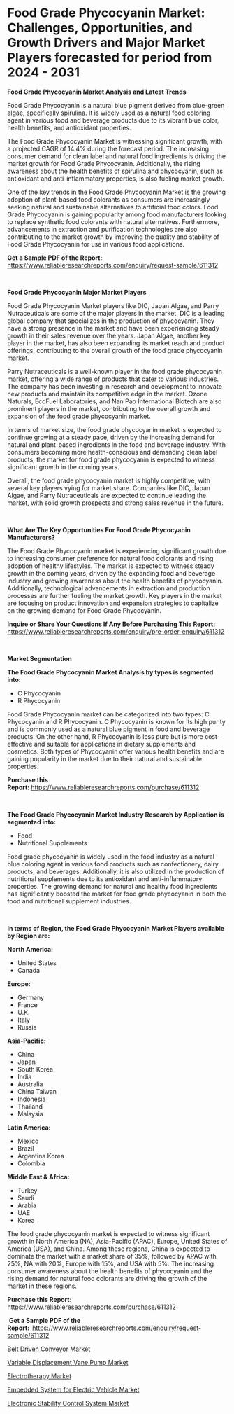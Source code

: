 <p><h1>Food Grade Phycocyanin Market: Challenges, Opportunities, and Growth Drivers and Major Market Players forecasted for period from 2024 - 2031</h1></p><p><strong>Food Grade Phycocyanin Market Analysis and Latest Trends</strong></p>
<p><p>Food Grade Phycocyanin is a natural blue pigment derived from blue-green algae, specifically spirulina. It is widely used as a natural food coloring agent in various food and beverage products due to its vibrant blue color, health benefits, and antioxidant properties. </p><p>The Food Grade Phycocyanin Market is witnessing significant growth, with a projected CAGR of 14.4% during the forecast period. The increasing consumer demand for clean label and natural food ingredients is driving the market growth for Food Grade Phycocyanin. Additionally, the rising awareness about the health benefits of spirulina and phycocyanin, such as antioxidant and anti-inflammatory properties, is also fueling market growth.</p><p>One of the key trends in the Food Grade Phycocyanin Market is the growing adoption of plant-based food colorants as consumers are increasingly seeking natural and sustainable alternatives to artificial food colors. Food Grade Phycocyanin is gaining popularity among food manufacturers looking to replace synthetic food colorants with natural alternatives. Furthermore, advancements in extraction and purification technologies are also contributing to the market growth by improving the quality and stability of Food Grade Phycocyanin for use in various food applications.</p></p>
<p><strong>Get a Sample PDF of the Report:&nbsp;</strong> <a href="https://www.reliableresearchreports.com/enquiry/request-sample/611312">https://www.reliableresearchreports.com/enquiry/request-sample/611312</a></p>
<p>&nbsp;</p>
<p><strong>Food Grade Phycocyanin Major Market Players</strong></p>
<p><p>Food Grade Phycocyanin Market players like DIC, Japan Algae, and Parry Nutraceuticals are some of the major players in the market. DIC is a leading global company that specializes in the production of phycocyanin. They have a strong presence in the market and have been experiencing steady growth in their sales revenue over the years. Japan Algae, another key player in the market, has also been expanding its market reach and product offerings, contributing to the overall growth of the food grade phycocyanin market.</p><p>Parry Nutraceuticals is a well-known player in the food grade phycocyanin market, offering a wide range of products that cater to various industries. The company has been investing in research and development to innovate new products and maintain its competitive edge in the market. Ozone Naturals, EcoFuel Laboratories, and Nan Pao International Biotech are also prominent players in the market, contributing to the overall growth and expansion of the food grade phycocyanin market.</p><p>In terms of market size, the food grade phycocyanin market is expected to continue growing at a steady pace, driven by the increasing demand for natural and plant-based ingredients in the food and beverage industry. With consumers becoming more health-conscious and demanding clean label products, the market for food grade phycocyanin is expected to witness significant growth in the coming years.</p><p>Overall, the food grade phycocyanin market is highly competitive, with several key players vying for market share. Companies like DIC, Japan Algae, and Parry Nutraceuticals are expected to continue leading the market, with solid growth prospects and strong sales revenue in the future.</p></p>
<p>&nbsp;</p>
<p><strong>What Are The Key Opportunities For Food Grade Phycocyanin Manufacturers?</strong></p>
<p><p>The Food Grade Phycocyanin market is experiencing significant growth due to increasing consumer preference for natural food colorants and rising adoption of healthy lifestyles. The market is expected to witness steady growth in the coming years, driven by the expanding food and beverage industry and growing awareness about the health benefits of phycocyanin. Additionally, technological advancements in extraction and production processes are further fueling the market growth. Key players in the market are focusing on product innovation and expansion strategies to capitalize on the growing demand for Food Grade Phycocyanin.</p></p>
<p><strong>Inquire or Share Your Questions If Any Before Purchasing This Report:</strong> <a href="https://www.reliableresearchreports.com/enquiry/pre-order-enquiry/611312">https://www.reliableresearchreports.com/enquiry/pre-order-enquiry/611312</a></p>
<p>&nbsp;</p>
<p><strong>Market Segmentation</strong></p>
<p><strong>The Food Grade Phycocyanin Market Analysis by types is segmented into:</strong></p>
<p><ul><li>C Phycocyanin</li><li>R Phycocyanin</li></ul></p>
<p><p>Food Grade Phycocyanin market can be categorized into two types: C Phycocyanin and R Phycocyanin. C Phycocyanin is known for its high purity and is commonly used as a natural blue pigment in food and beverage products. On the other hand, R Phycocyanin is less pure but is more cost-effective and suitable for applications in dietary supplements and cosmetics. Both types of Phycocyanin offer various health benefits and are gaining popularity in the market due to their natural and sustainable properties.</p></p>
<p><strong>Purchase this Report:&nbsp;</strong><a href="https://www.reliableresearchreports.com/purchase/611312">https://www.reliableresearchreports.com/purchase/611312</a></p>
<p>&nbsp;</p>
<p><strong>The Food Grade Phycocyanin Market Industry Research by Application is segmented into:</strong></p>
<p><ul><li>Food</li><li>Nutritional Supplements</li></ul></p>
<p><p>Food grade phycocyanin is widely used in the food industry as a natural blue coloring agent in various food products such as confectionery, dairy products, and beverages. Additionally, it is also utilized in the production of nutritional supplements due to its antioxidant and anti-inflammatory properties. The growing demand for natural and healthy food ingredients has significantly boosted the market for food grade phycocyanin in both the food and nutritional supplement industries.</p></p>
<p>&nbsp;</p>
<p><strong>In terms of Region, the Food Grade Phycocyanin Market Players available by Region are:</strong></p>
<p>
    <p> <strong> North America: </strong>
        <ul>
            <li>United States</li>
            <li>Canada</li>
        </ul>
        </p> 
    <p> <strong> Europe: </strong>
        <ul>
            <li>Germany</li>
            <li>France</li>
            <li>U.K.</li>
            <li>Italy</li>
            <li>Russia</li>
        </ul>
        </p> 
    <p> <strong> Asia-Pacific: </strong>
        <ul>
            <li>China</li>
            <li>Japan</li>
            <li>South Korea</li>
            <li>India</li>
            <li>Australia</li>
            <li>China Taiwan</li>
            <li>Indonesia</li>
            <li>Thailand</li>
            <li>Malaysia</li>
        </ul>
        </p> 
    <p> <strong> Latin America: </strong>
        <ul>
            <li>Mexico</li>
            <li>Brazil</li>
            <li>Argentina Korea</li>
            <li>Colombia</li>
        </ul>
        </p> 
    <p> <strong> Middle East & Africa: </strong>
        <ul>
            <li>Turkey</li>
            <li>Saudi</li>
            <li>Arabia</li>
            <li>UAE</li>
            <li>Korea</li>
        </ul>
    </p>
    </p>
<p><p>The food grade phycocyanin market is expected to witness significant growth in North America (NA), Asia-Pacific (APAC), Europe, United States of America (USA), and China. Among these regions, China is expected to dominate the market with a market share of 35%, followed by APAC with 25%, NA with 20%, Europe with 15%, and USA with 5%. The increasing consumer awareness about the health benefits of phycocyanin and the rising demand for natural food colorants are driving the growth of the market in these regions.</p></p>
<p><strong>Purchase this Report: </strong><a href="https://www.reliableresearchreports.com/purchase/611312">https://www.reliableresearchreports.com/purchase/611312</a></p>
<p>&nbsp;<strong>Get a Sample PDF of the Report:&nbsp;&nbsp;</strong><a href="https://www.reliableresearchreports.com/enquiry/request-sample/611312">https://www.reliableresearchreports.com/enquiry/request-sample/611312</a></p>
<p><strong></strong></p>
<p><p><a href="https://issuu.com/reportprime-2/docs/belt-driven-conveyor-market-size-2030.pptx">Belt Driven Conveyor Market</a></p><p><a href="https://issuu.com/reportprime-2/docs/variable-displacement-vane-pump-market-size-2030.p">Variable Displacement Vane Pump Market</a></p><p><a href="https://medium.com/@gloriariley1968/electrotherapy-market-trends-and-market-analysis-forecasted-for-period-2024-2031-1be8d70e6001">Electrotherapy Market</a></p><p><a href="https://medium.com/@gloriariley1968/decoding-embedded-system-for-electric-vehicle-market-metrics-market-share-trends-and-growth-07c43b00737f">Embedded System for Electric Vehicle Market</a></p><p><a href="https://medium.com/@gloriariley1968/electronic-stability-control-system-market-the-key-to-successful-business-strategy-forecast-till-b5d27b2bfa07">Electronic Stability Control System Market</a></p></p>